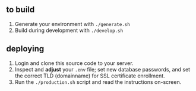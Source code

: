 ## to build
1. Generate your environment with `./generate.sh`
1. Build during development with `./develop.sh`

## deploying
1. Login and clone this source code to your server.
1. Inspect and **adjust** your `.env` file; set new database passwords, and set the correct TLD (domainname) for SSL certificate enrollment.
2. Run the `./production.sh` script and read the instructions on-screen.
